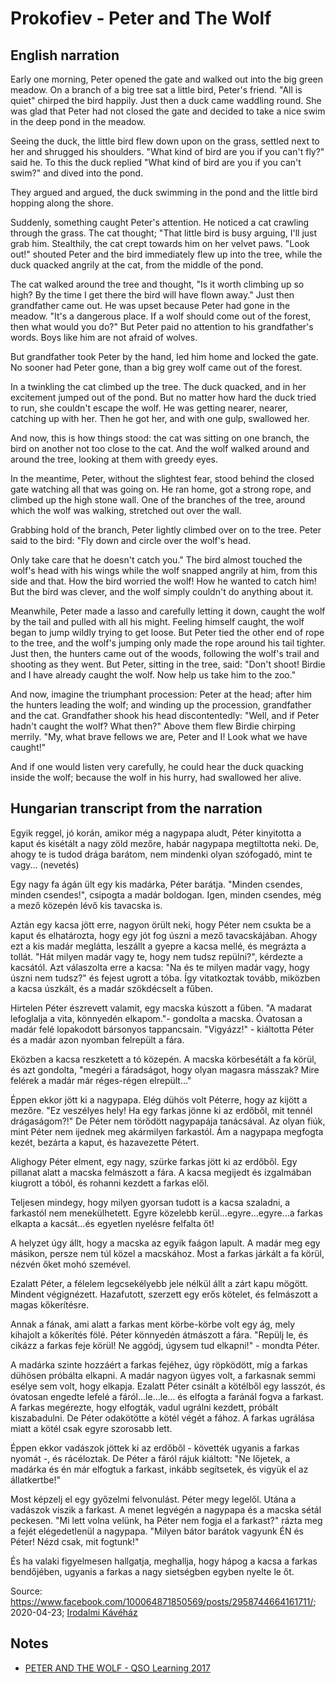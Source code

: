 # Prokofiev - Peter and The Wolf

## English narration

Early one morning, Peter opened the gate and
walked out into the big green meadow.
On a branch of a big tree sat a little
bird, Peter's friend. "All is quiet"
chirped the bird happily.
Just then a duck came waddling round. She was glad that Peter had not closed the
gate and decided to take a nice swim in the deep pond in the meadow.

Seeing the duck, the little bird flew down upon
on the grass, settled next to her and shrugged
his shoulders. "What kind of bird are you if
you can't fly?" said he. To this the duck replied
"What kind of bird are you if you can't swim?"
and dived into the pond.

They argued and argued, the duck swimming
in the pond and the little bird hopping along
the shore.

Suddenly, something caught Peter's attention.
He noticed a cat crawling through the grass.
The cat thought; "That little bird is busy arguing, I'll just grab him.
Stealthily, the cat crept towards him on her velvet paws.
"Look out!" shouted Peter and the bird immediately flew up into the tree, while the
duck quacked angrily at the cat, from the middle of the pond.

The cat walked around the tree and thought,
"Is it worth climbing up so high? By the time
I get there the bird will have flown away."
Just then grandfather came out. He was upset
because Peter had gone in the meadow.
"It's a dangerous place. If a wolf should come
out of the forest,
then what would
you do?"
But Peter paid
no attention to
his grandfather's
words. Boys like
him are not
afraid of wolves.

But grandfather
took Peter by
the hand, led
him home and
locked the gate.
No sooner had Peter gone, than a big grey wolf
came out of the forest.

In a twinkling the cat climbed up the tree. The duck quacked,
and in her excitement jumped out of the pond. But no matter how hard the duck
tried to run, she couldn't escape the wolf. He
was getting nearer, nearer, catching up with
her. Then he got her, and with one gulp,
swallowed her.

And now, this is how things stood: the cat was
sitting on one branch, the bird on another not too close to the cat.
And the wolf walked around and around the tree, looking at them
with greedy eyes.

In the meantime, Peter, without the slightest
fear, stood behind the closed gate watching all
that was going on.
He ran home, got a strong rope, and climbed up the high stone wall. One of the
branches of the tree, around which the wolf was walking, stretched out over the wall.

Grabbing hold of the branch, Peter lightly climbed over on to the tree. Peter said to the bird: "Fly down and circle over the wolf's head.

Only take care that he doesn't catch you."
The bird almost touched the wolf's head with his wings while the wolf snapped  angrily at him, from this side and that.
How the bird worried the wolf! How he wanted to catch him! But the bird was clever,
and the wolf simply couldn't do anything about it.

Meanwhile, Peter made a lasso and carefully letting it down, caught the wolf by the tail and pulled with all his might.
Feeling himself caught, the wolf began to jump wildly trying to get loose.
But Peter tied the other end of rope to the tree, and the wolf's jumping only made the rope around his tail tighter.
Just then, the hunters came out of the woods, following
the wolf's trail and shooting as they went.
But Peter, sitting in the tree, said:
"Don't shoot! Birdie and I have already caught the wolf. Now help us take him to the zoo."

And now, imagine the triumphant procession: Peter at the head; after him the hunters
leading the wolf; and winding up the procession, grandfather and the cat.
Grandfather shook his head discontentedly:
"Well, and if Peter hadn't caught the wolf? What then?"
Above them flew Birdie chirping merrily. "My, what brave fellows we are, Peter and I! Look what we have caught!"

And if one would listen very carefully, he could
hear the duck quacking inside the wolf;
because the wolf in his hurry, had swallowed her alive.

## Hungarian transcript from the narration

Egyik reggel, jó korán, amikor még a nagypapa aludt, Péter kinyitotta a kaput és kisétált a nagy zöld mezőre, habár nagypapa megtiltotta neki. De, ahogy te is tudod drága barátom, nem mindenki olyan szófogadó, mint te vagy... (nevetés)

Egy nagy fa ágán ült egy kis madárka, Péter barátja. "Minden csendes, minden csendes!", csipogta a madár boldogan. Igen, minden csendes, még a mező közepén lévő kis tavacska is.

Aztán egy kacsa jött erre, nagyon örült neki, hogy Péter nem csukta be a kaput és elhatározta, hogy egy jót fog úszni a mező tavacskájában. Ahogy ezt a kis madár meglátta, leszállt a gyepre a kacsa mellé, és megrázta a tollát.
"Hát milyen madár vagy te, hogy nem tudsz repülni?", kérdezte a kacsától. Azt válaszolta erre a kacsa:
"Na és te milyen madár vagy, hogy úszni nem tudsz?" és fejest ugrott a tóba. Így vitatkoztak tovább, miközben a kacsa úszkált, és a madár szökdécselt a fűben.

Hirtelen Péter észrevett valamit, egy macska kúszott a fűben. "A madarat lefoglalja a vita, könnyedén elkapom."- gondolta a macska. Óvatosan a madár felé lopakodott bársonyos tappancsain.
"Vigyázz!" - kiáltotta Péter és a madár azon nyomban felrepült a fára.

Eközben a kacsa reszketett a tó közepén. A macska körbesétált a fa körül, és azt gondolta, "megéri a fáradságot, hogy olyan magasra másszak? Mire felérek a madár már réges-régen elrepült..."

Éppen ekkor jött ki a nagypapa. Elég dühös volt Péterre, hogy az kijött a mezőre. "Ez veszélyes hely! Ha egy farkas jönne ki az erdőből, mit tennél drágaságom?!" De Péter nem törődött nagypapája tanácsával.
Az olyan fiúk, mint Péter nem ijednek meg akármilyen farkastól. Ám a nagypapa megfogta kezét, bezárta a kaput, és hazavezette Pétert.

Alighogy Péter elment, egy nagy, szürke farkas jött ki az erdőből. Egy pillanat alatt a macska felmászott a fára. A kacsa megijedt és izgalmában kiugrott a tóból, és rohanni kezdett a farkas elől.

Teljesen mindegy, hogy milyen gyorsan tudott is a kacsa szaladni, a farkastól nem menekülhetett. Egyre közelebb kerül...egyre...egyre...a farkas elkapta a kacsát...és egyetlen nyelésre felfalta őt!

A helyzet úgy állt, hogy a macska az egyik faágon lapult. A madár meg egy másikon, persze nem túl közel a macskához. Most a farkas járkált a fa körül, nézvén őket mohó szemével.

Ezalatt Péter, a félelem legcsekélyebb jele nélkül állt a zárt kapu mögött. Mindent végignézett. Hazafutott, szerzett egy erős kötelet, és felmászott a magas kőkerítésre.

Annak a fának, ami alatt a farkas ment körbe-körbe volt egy ág, mely kihajolt a kőkerítés fölé. Péter könnyedén átmászott a fára. "Repülj le, és cikázz a farkas feje körül! Ne aggódj, úgysem tud elkapni!" - mondta Péter.

A madárka szinte hozzáért a farkas fejéhez, úgy röpködött, míg a farkas dühösen próbálta elkapni. A madár nagyon ügyes volt, a farkasnak semmi esélye sem volt, hogy elkapja. Ezalatt Péter csinált a kötélből egy lasszót, és óvatosan engedte lefelé a fáról...le...le... és elfogta a faránál fogva a farkast.
A farkas megérezte, hogy elfogták, vadul ugrálni kezdett, próbált kiszabadulni. De Péter odakötötte a kötél végét a fához. A farkas ugrálása miatt a kötél csak egyre szorosabb lett.

Éppen ekkor vadászok jöttek ki az erdőből - követték ugyanis a farkas nyomát -, és rácéloztak. De Péter a fáról rájuk kiáltott: "Ne lőjetek, a madárka és én már elfogtuk a farkast, inkább segítsetek, és vigyük el az állatkertbe!"

Most képzelj el egy győzelmi felvonulást. Péter megy legelől. Utána a vadászok viszik a farkast. A menet legvégén a nagypapa és a macska sétál peckesen. "Mi lett volna velünk, ha Péter nem fogja el a farkast?" rázta meg a fejét elégedetlenül a nagypapa.  "Milyen bátor barátok vagyunk ÉN és Péter! Nézd csak, mit fogtunk!"

És ha valaki figyelmesen hallgatja, meghallja, hogy hápog a kacsa a farkas bendőjében, ugyanis a farkas a nagy sietségben egyben nyelte le őt.

Source: https://www.facebook.com/100064871850569/posts/2958744664161711/;
2020-04-23; [Irodalmi Kávéház](https://www.facebook.com/Irodalmi.Kavehaz)

## Notes

- [PETER AND THE WOLF - QSO Learning 2017](https://qso.com.au/uploads/regional_peter_and_the_wolf.pdf)
